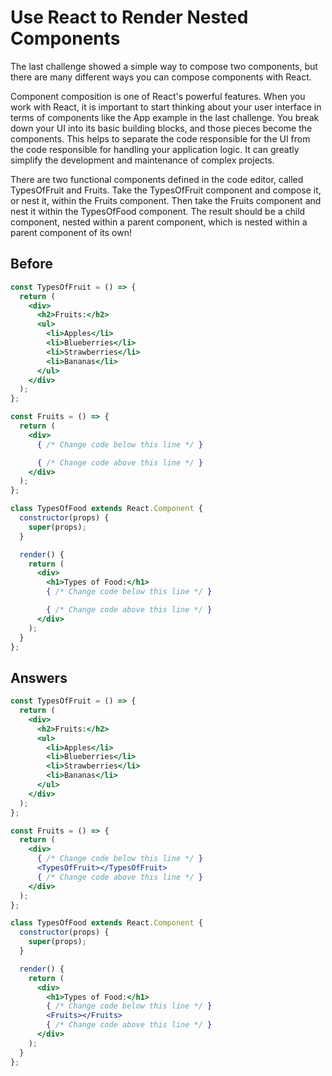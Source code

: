 # Use React to Render Nested Components
The last challenge showed a simple way to compose two components, but there are many different ways you can compose components with React.

Component composition is one of React's powerful features. When you work with React, it is important to start thinking about your user interface in terms of components like the App example in the last challenge. 
You break down your UI into its basic building blocks, and those pieces become the components. This helps to separate the code responsible for the UI from the code responsible for handling your application logic. 
It can greatly simplify the development and maintenance of complex projects.

There are two functional components defined in the code editor, called TypesOfFruit and Fruits. 
Take the TypesOfFruit component and compose it, or nest it, within the Fruits component. 
Then take the Fruits component and nest it within the TypesOfFood component. 
The result should be a child component, nested within a parent component, which is nested within a parent component of its own!

## Before
```jsx
const TypesOfFruit = () => {
  return (
    <div>
      <h2>Fruits:</h2>
      <ul>
        <li>Apples</li>
        <li>Blueberries</li>
        <li>Strawberries</li>
        <li>Bananas</li>
      </ul>
    </div>
  );
};

const Fruits = () => {
  return (
    <div>
      { /* Change code below this line */ }

      { /* Change code above this line */ }
    </div>
  );
};

class TypesOfFood extends React.Component {
  constructor(props) {
    super(props);
  }

  render() {
    return (
      <div>
        <h1>Types of Food:</h1>
        { /* Change code below this line */ }

        { /* Change code above this line */ }
      </div>
    );
  }
};
```

## Answers
```jsx
const TypesOfFruit = () => {
  return (
    <div>
      <h2>Fruits:</h2>
      <ul>
        <li>Apples</li>
        <li>Blueberries</li>
        <li>Strawberries</li>
        <li>Bananas</li>
      </ul>
    </div>
  );
};

const Fruits = () => {
  return (
    <div>
      { /* Change code below this line */ }
      <TypesOfFruit></TypesOfFruit>
      { /* Change code above this line */ }
    </div>
  );
};

class TypesOfFood extends React.Component {
  constructor(props) {
    super(props);
  }

  render() {
    return (
      <div>
        <h1>Types of Food:</h1>
        { /* Change code below this line */ }
        <Fruits></Fruits>
        { /* Change code above this line */ }
      </div>
    );
  }
};
```
